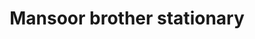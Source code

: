 ---
title: "Mansoor brother stationary"
url: /karachi/mansoor-brother-stationary/
shop: office supplies
---
